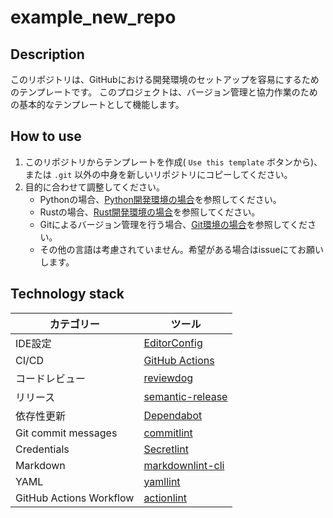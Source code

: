 # example_new_repo

## Description

このリポジトリは、GitHubにおける開発環境のセットアップを容易にするためのテンプレートです。
このプロジェクトは、バージョン管理と協力作業のための基本的なテンプレートとして機能します。

## How to use

1. このリポジトリからテンプレートを作成( `Use this template` ボタンから)、
または `.git` 以外の中身を新しいリポジトリにコピーしてください。
1. 目的に合わせて調整してください。
    - Pythonの場合、[Python開発環境の場合](.settings/templates/python/template.md)を参照してください。
    - Rustの場合、[Rust開発環境の場合](.settings/templates/rust/template.md)を参照してください。
    - Gitによるバージョン管理を行う場合、[Git環境の場合](.settings/templates/git/template.md)を参照してください。
    - その他の言語は考慮されていません。希望がある場合はissueにてお願いします。

## Technology stack

| カテゴリー | ツール |
| --- | --- |
| IDE設定 | [EditorConfig](https://editorconfig.org/) |
| CI/CD | [GitHub Actions](https://github.com/features/actions) |
| コードレビュー | [reviewdog](https://github.com/reviewdog/reviewdog) |
| リリース | [semantic-release](https://semantic-release.gitbook.io/semantic-release/) |
| 依存性更新 | [Dependabot](https://docs.github.com/ja/code-security/dependabot) |
| Git commit messages | [commitlint](https://commitlint.js.org/) |
| Credentials | [Secretlint](https://github.com/secretlint/secretlint) |
| Markdown | [markdownlint-cli](https://github.com/igorshubovych/markdownlint-cli) |
| YAML | [yamllint](https://yamllint.readthedocs.io/) |
| GitHub Actions Workflow | [actionlint](https://github.com/rhysd/actionlint) |
